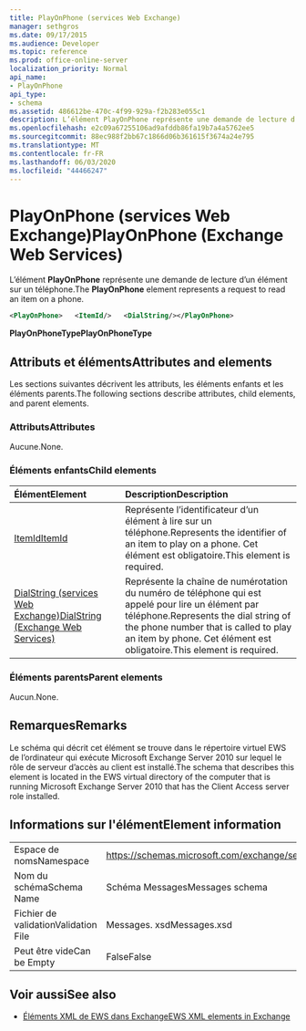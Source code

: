 ```yaml
---
title: PlayOnPhone (services Web Exchange)
manager: sethgros
ms.date: 09/17/2015
ms.audience: Developer
ms.topic: reference
ms.prod: office-online-server
localization_priority: Normal
api_name:
- PlayOnPhone
api_type:
- schema
ms.assetid: 486612be-470c-4f99-929a-f2b283e055c1
description: L’élément PlayOnPhone représente une demande de lecture d’un élément sur un téléphone.
ms.openlocfilehash: e2c09a67255106ad9afddb86fa19b7a4a5762ee5
ms.sourcegitcommit: 88ec988f2bb67c1866d06b361615f3674a24e795
ms.translationtype: MT
ms.contentlocale: fr-FR
ms.lasthandoff: 06/03/2020
ms.locfileid: "44466247"
---
```

# <a name="playonphone-exchange-web-services"></a><span data-ttu-id="0ee57-103">PlayOnPhone (services Web Exchange)</span><span class="sxs-lookup"><span data-stu-id="0ee57-103">PlayOnPhone (Exchange Web Services)</span></span>

<span data-ttu-id="0ee57-104">L’élément **PlayOnPhone** représente une demande de lecture d’un élément sur un téléphone.</span><span class="sxs-lookup"><span data-stu-id="0ee57-104">The **PlayOnPhone** element represents a request to read an item on a phone.</span></span> 
  
```xml
<PlayOnPhone>   <ItemId/>   <DialString/></PlayOnPhone>
```

 <span data-ttu-id="0ee57-105">**PlayOnPhoneType**</span><span class="sxs-lookup"><span data-stu-id="0ee57-105">**PlayOnPhoneType**</span></span>
## <a name="attributes-and-elements"></a><span data-ttu-id="0ee57-106">Attributs et éléments</span><span class="sxs-lookup"><span data-stu-id="0ee57-106">Attributes and elements</span></span>

<span data-ttu-id="0ee57-107">Les sections suivantes décrivent les attributs, les éléments enfants et les éléments parents.</span><span class="sxs-lookup"><span data-stu-id="0ee57-107">The following sections describe attributes, child elements, and parent elements.</span></span>
  
### <a name="attributes"></a><span data-ttu-id="0ee57-108">Attributs</span><span class="sxs-lookup"><span data-stu-id="0ee57-108">Attributes</span></span>

<span data-ttu-id="0ee57-109">Aucune.</span><span class="sxs-lookup"><span data-stu-id="0ee57-109">None.</span></span>
  
### <a name="child-elements"></a><span data-ttu-id="0ee57-110">Éléments enfants</span><span class="sxs-lookup"><span data-stu-id="0ee57-110">Child elements</span></span>

|<span data-ttu-id="0ee57-111">**Élément**</span><span class="sxs-lookup"><span data-stu-id="0ee57-111">**Element**</span></span>|<span data-ttu-id="0ee57-112">**Description**</span><span class="sxs-lookup"><span data-stu-id="0ee57-112">**Description**</span></span>|
|:-----|:-----|
|[<span data-ttu-id="0ee57-113">ItemId</span><span class="sxs-lookup"><span data-stu-id="0ee57-113">ItemId</span></span>](itemid.md) <br/> |<span data-ttu-id="0ee57-114">Représente l’identificateur d’un élément à lire sur un téléphone.</span><span class="sxs-lookup"><span data-stu-id="0ee57-114">Represents the identifier of an item to play on a phone.</span></span> <span data-ttu-id="0ee57-115">Cet élément est obligatoire.</span><span class="sxs-lookup"><span data-stu-id="0ee57-115">This element is required.</span></span>  <br/> |
|[<span data-ttu-id="0ee57-116">DialString (services Web Exchange)</span><span class="sxs-lookup"><span data-stu-id="0ee57-116">DialString (Exchange Web Services)</span></span>](dialstring-exchange-web-services.md) <br/> |<span data-ttu-id="0ee57-117">Représente la chaîne de numérotation du numéro de téléphone qui est appelé pour lire un élément par téléphone.</span><span class="sxs-lookup"><span data-stu-id="0ee57-117">Represents the dial string of the phone number that is called to play an item by phone.</span></span> <span data-ttu-id="0ee57-118">Cet élément est obligatoire.</span><span class="sxs-lookup"><span data-stu-id="0ee57-118">This element is required.</span></span>  <br/> |
   
### <a name="parent-elements"></a><span data-ttu-id="0ee57-119">Éléments parents</span><span class="sxs-lookup"><span data-stu-id="0ee57-119">Parent elements</span></span>

<span data-ttu-id="0ee57-120">Aucun.</span><span class="sxs-lookup"><span data-stu-id="0ee57-120">None.</span></span>
  
## <a name="remarks"></a><span data-ttu-id="0ee57-121">Remarques</span><span class="sxs-lookup"><span data-stu-id="0ee57-121">Remarks</span></span>

<span data-ttu-id="0ee57-122">Le schéma qui décrit cet élément se trouve dans le répertoire virtuel EWS de l’ordinateur qui exécute Microsoft Exchange Server 2010 sur lequel le rôle de serveur d’accès au client est installé.</span><span class="sxs-lookup"><span data-stu-id="0ee57-122">The schema that describes this element is located in the EWS virtual directory of the computer that is running Microsoft Exchange Server 2010 that has the Client Access server role installed.</span></span>
  
## <a name="element-information"></a><span data-ttu-id="0ee57-123">Informations sur l'élément</span><span class="sxs-lookup"><span data-stu-id="0ee57-123">Element information</span></span>

|||
|:-----|:-----|
|<span data-ttu-id="0ee57-124">Espace de noms</span><span class="sxs-lookup"><span data-stu-id="0ee57-124">Namespace</span></span>  <br/> |https://schemas.microsoft.com/exchange/services/2006/messages  <br/> |
|<span data-ttu-id="0ee57-125">Nom du schéma</span><span class="sxs-lookup"><span data-stu-id="0ee57-125">Schema Name</span></span>  <br/> |<span data-ttu-id="0ee57-126">Schéma Messages</span><span class="sxs-lookup"><span data-stu-id="0ee57-126">Messages schema</span></span>  <br/> |
|<span data-ttu-id="0ee57-127">Fichier de validation</span><span class="sxs-lookup"><span data-stu-id="0ee57-127">Validation File</span></span>  <br/> |<span data-ttu-id="0ee57-128">Messages. xsd</span><span class="sxs-lookup"><span data-stu-id="0ee57-128">Messages.xsd</span></span>  <br/> |
|<span data-ttu-id="0ee57-129">Peut être vide</span><span class="sxs-lookup"><span data-stu-id="0ee57-129">Can be Empty</span></span>  <br/> |<span data-ttu-id="0ee57-130">False</span><span class="sxs-lookup"><span data-stu-id="0ee57-130">False</span></span>  <br/> |
   
## <a name="see-also"></a><span data-ttu-id="0ee57-131">Voir aussi</span><span class="sxs-lookup"><span data-stu-id="0ee57-131">See also</span></span>



- [<span data-ttu-id="0ee57-132">Éléments XML de EWS dans Exchange</span><span class="sxs-lookup"><span data-stu-id="0ee57-132">EWS XML elements in Exchange</span></span>](ews-xml-elements-in-exchange.md)

